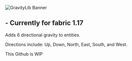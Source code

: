 ![GravityLib Banner](https://user-images.githubusercontent.com/56317194/121430473-c0d05980-c93d-11eb-8f18-4b33ecc59bed.png)

## - Currently for fabric 1.17

Adds 6 directional gravity to entities.

Directions include: Up, Down, North, East, South, and West.

This Github is WIP
